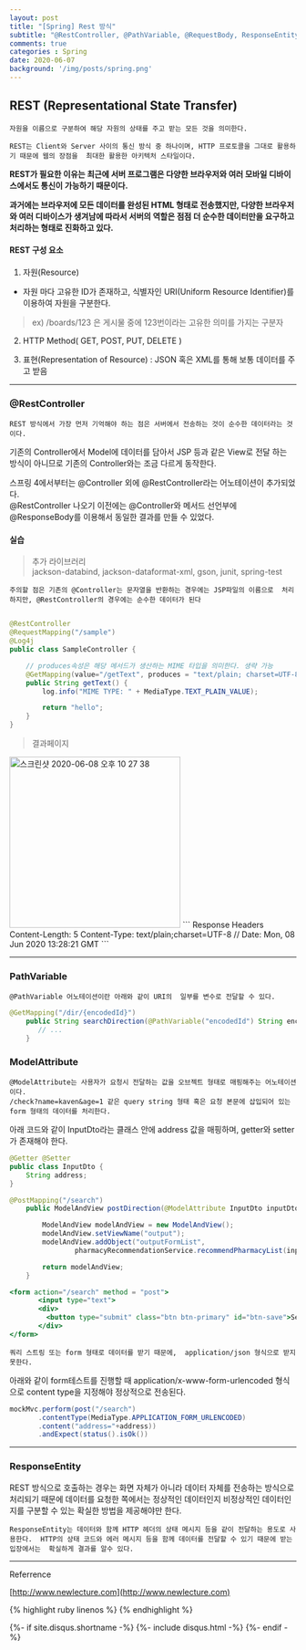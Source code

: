 ```yaml
---
layout: post
title: "[Spring] Rest 방식"
subtitle: "@RestController, @PathVariable, @RequestBody, ResponseEntity"
comments: true
categories : Spring
date: 2020-06-07
background: '/img/posts/spring.png'
---
```


## REST (Representational State Transfer)

`자원을 이름으로 구분하여 해당 자원의 상태를 주고 받는 모든 것을 의미한다.`    

`REST는 Client와 Server 사이의 통신 방식 중 하나이며, HTTP 프로토콜을 그대로 활용하기 때문에 웹의 장점을 
최대한 활용한 아키텍처 스타일이다.`   

**REST가 필요한 이유는 최근에 서버 프로그램은 다양한 브라우저와 여러 모바일 디바이스에서도 
통신이 가능하기 때문이다.** 

**과거에는 브라우저에 모든 데이터를 완성된 HTML 형태로 전송했지만, 다양한 브라우저와 여러 디바이스가 
생겨남에 따라서 서버의 역할은 점점 더 순수한 데이터만을 요구하고 처리하는 형태로 진화하고 있다.**   

#### REST 구성 요소  

1) 자원(Resource) 

- 자원 마다 고유한 ID가 존재하고,  식별자인 URI(Uniform Resource Identifier)를 이용하여 자원을 구분한다.    
> ex)  /boards/123 은 게시물 중에 123번이라는 고유한 의미를 가지는 구분자   

2) HTTP Method( GET, POST, PUT, DELETE )   

3) 표현(Representation of Resource) : JSON 혹은 XML를 통해 보통 데이터를 주고 받음   

- - -

### @RestController

`REST 방식에서 가장 먼저 기억해야 하는 점은 서버에서 전송하는 것이 순수한 데이터라는 것이다.`       

기존의 Controller에서 Model에 데이터를 담아서 JSP 등과 같은 View로 전달 하는 방식이 아니므로 
기존의 Controller와는 조금 다르게 동작한다.   

스프링 4에서부터는 @Controller 외에 @RestController라는 어노테이션이 추가되었다.    
@RestController 나오기 이전에는 @Controller와 메서드 선언부에 @ResponseBody를 이용해서 동일한 
결과를 만들 수 있었다.   

#### 실습   

> 추가 라이브러리    
> jackson-databind, jackson-dataformat-xml, gson, junit, spring-test

`주의할 점은 기존의 @Controller는 문자열을 반환하는 경우에는 JSP파일의 이름으로 
처리하지만, @RestController의 경우에는 순수한 데이터가 된다`        

```java

@RestController
@RequestMapping("/sample")
@Log4j
public class SampleController {

    // produces속성은 해당 메서드가 생산하는 MIME 타입을 의미한다. 생략 가능 
    @GetMapping(value="/getText", produces = "text/plain; charset=UTF-8")
    public String getText() {
        log.info("MIME TYPE: " + MediaType.TEXT_PLAIN_VALUE);

        return "hello";
    }
}

```
> 결과페이지    
<img width="300" alt="스크린샷 2020-06-08 오후 10 27 38" src="https://user-images.githubusercontent.com/26623547/84036173-d1bb5780-a9d7-11ea-8437-8e41c570f324.png">    
```
Response Headers
Content-Length: 5
Content-Type: text/plain;charset=UTF-8   // 
Date: Mon, 08 Jun 2020 13:28:21 GMT
```

- - -    

### PathVariable    

`@PathVariable 어노테이션이란 아래와 같이 URI의 
일부를 변수로 전달할 수 있다.`    


```java
@GetMapping("/dir/{encodedId}")
    public String searchDirection(@PathVariable("encodedId") String encodedId) {
       // ...
    }
```

### ModelAttribute     

`@ModelAttribute는 사용자가 요청시 전달하는 값을 오브젝트 형태로 매핑해주는 어노테이션이다.`      
`/check?name=kaven&age=1 같은 query string 형태 혹은 요청 본문에 삽입되어 있는 
form 형태의 데이터를 처리한다.`     

아래 코드와 같이 InputDto라는 클래스 안에 address 값을 매핑하며, getter와 setter가 존재해야 한다.   

```java
@Getter @Setter
public class InputDto {
    String address;
}
```

```java
@PostMapping("/search")
    public ModelAndView postDirection(@ModelAttribute InputDto inputDto)  {

        ModelAndView modelAndView = new ModelAndView();
        modelAndView.setViewName("output");
        modelAndView.addObject("outputFormList",
                pharmacyRecommendationService.recommendPharmacyList(inputDto.getAddress()));

        return modelAndView;
    }
```

```hbs
<form action="/search" method = "post">
       <input type="text">
       <div>
         <button type="submit" class="btn btn-primary" id="btn-save">Search</button>
       </div>
</form>
```    

`쿼리 스트링 또는 form 형태로 데이터를 받기 때문에, 
    application/json 형식으로 받지 못한다.`   

아래와 같이 form테스트를 진행할 때 application/x-www-form-urlencoded 형식으로 
content type을 지정해야 정상적으로 전송된다.      


```java
mockMvc.perform(post("/search")
       .contentType(MediaType.APPLICATION_FORM_URLENCODED)
       .content("address="+address))
       .andExpect(status().isOk())
```

- - -

### ResponseEntity   

REST 방식으로 호출하는 경우는 화면 자체가 아니라 데이터 자체를 전송하는 방식으로 
처리되기 때문에 데이터를 요청한 쪽에서는 정상적인 데이터인지 비정상적인 데이터인지를 
구분할 수 있는 확실한 방법을 제공해야만 한다.

`ResponseEntity는 데이터와 함께 HTTP 헤더의 상태 메시지 등을 같이 전달하는 용도로 사용한다. 
HTTP의 상태 코드와 에러 메시지 등을 함께 데이터를 전달할 수 있기 때문에 받는 입장에서는 
확실하게 결과를 알수 있다.`   




- - -
Referrence 

[http://www.newlecture.com](http://www.newlecture.com)   

{% highlight ruby linenos %}
{% endhighlight %}


{%- if site.disqus.shortname -%}
    {%- include disqus.html -%}
{%- endif -%}
